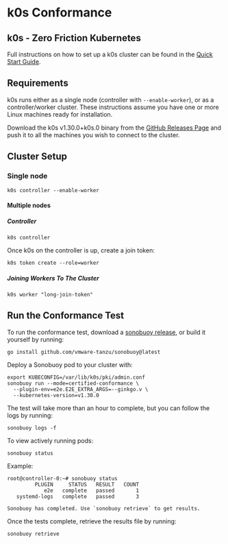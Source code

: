 # k0s Conformance

## k0s - Zero Friction Kubernetes

Full instructions on how to set up a k0s cluster can be found in the [Quick
Start Guide].

[Quick Start Guide]: https://docs.k0sproject.io/v1.30.0+k0s.0/install/

## Requirements

k0s runs either as a single node (controller with `--enable-worker`), or as a
controller/worker cluster. These instructions assume you have one or more Linux
machines ready for installation.

Download the k0s v1.30.0+k0s.0 binary from the [GitHub Releases Page] and push
it to all the machines you wish to connect to the cluster.

[GitHub Releases Page]: https://github.com/k0sproject/k0s/releases/tag/v1.30.0+k0s.0

## Cluster Setup

### Single node

```console
k0s controller --enable-worker
```

#### Multiple nodes

##### Controller

```console
k0s controller
```

Once k0s on the controller is up, create a join token:

```console
k0s token create --role=worker
```

##### Joining Workers To The Cluster

```console
k0s worker "long-join-token"
```

## Run the Conformance Test

To run the conformance test, download a [sonobuoy release], or build it yourself
by running:

```console
go install github.com/vmware-tanzu/sonobuoy@latest
```

Deploy a Sonobuoy pod to your cluster with:

```console
export KUBECONFIG=/var/lib/k0s/pki/admin.conf
sonobuoy run --mode=certified-conformance \
  --plugin-env=e2e.E2E_EXTRA_ARGS=--ginkgo.v \
  --kubernetes-version=v1.30.0
```

The test will take more than an hour to complete, but you can follow the logs by running:

```console
sonobuoy logs -f
```

To view actively running pods:

```console
sonobuoy status
```

Example:

```console
root@controller-0:~# sonobuoy status
         PLUGIN     STATUS   RESULT   COUNT
            e2e   complete   passed       1
   systemd-logs   complete   passed       3

Sonobuoy has completed. Use `sonobuoy retrieve` to get results.
```

Once the tests complete, retrieve the results file by running:

```console
sonobuoy retrieve
```

[sonobuoy release]: https://github.com/vmware-tanzu/sonobuoy/releases
